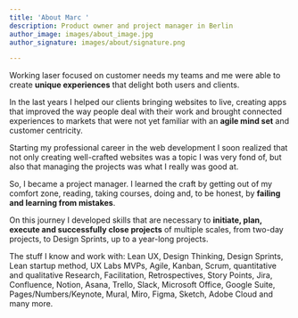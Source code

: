 ```yaml
---
title: 'About Marc '
description: Product owner and project manager in Berlin
author_image: images/about_image.jpg
author_signature: images/about/signature.png

---
```

Working laser focused on customer needs my teams and me were able to create **unique experiences** that delight both users and clients.

In the last years I helped our clients bringing websites to live, creating apps that improved the way people deal with their work and brought connected experiences to markets that were not yet familiar with an **agile mind set** and customer centricity.

Starting my professional career in the web development I soon realized that not only creating well-crafted websites was a topic I was very fond of, but also that managing the projects was what I really was good at.

So, I became a project manager. I learned the craft by getting out of my comfort zone, reading, taking courses, doing and, to be honest, by **failing and learning from mistakes**.

On this journey I developed skills that are necessary to **initiate, plan, execute and successfully close projects** of multiple scales, from two-day projects, to Design Sprints, up to a year-long projects.

The stuff I know and work with: Lean UX, Design Thinking, Design Sprints, Lean startup method, UX Labs MVPs, Agile, Kanban, Scrum, quantitative and qualitative Research, Facilitation, Retrospectives, Story Points, Jira, Confluence, Notion, Asana, Trello, Slack, Microsoft Office, Google Suite, Pages/Numbers/Keynote, Mural, Miro, Figma, Sketch, Adobe Cloud and many more. 